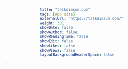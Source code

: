 ```yaml
---
                title: "talkdimsum.com"
                tags: [App site]
                externalUrl: "https://talkdimsum.com/"
                weight: 301
                showDate: false
                showAuthor: false
                showReadingTime: false
                showEdit: false
                showLikes: false
                showViews: false
                layoutBackgroundHeaderSpace: false
                
---
```

